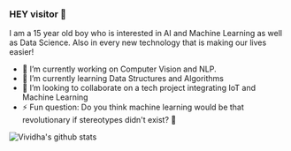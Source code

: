 ### HEY visitor :wave:

I am a 15 year old boy who is interested in AI and Machine Learning as well as Data Science. Also in every new technology that is making our lives easier!
- 🔭 I’m currently working on Computer Vision and NLP.
- 🌱 I’m currently learning Data Structures and Algorithms
- 👯 I’m looking to collaborate on a tech project integrating IoT and Machine Learning
- ⚡ Fun question: Do you think machine learning would be that revolutionary if stereotypes didn't exist? :thinking:



![Vividha's github stats](https://github-readme-stats.vercel.app/api?username=lopa-ok&show_icons=true&title_color=fff&icon_color=FFD700&text_color=ECECEC&bg_color=8A2BE2)
